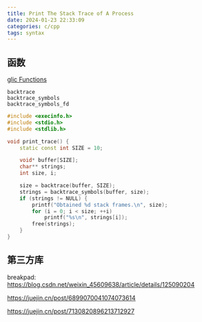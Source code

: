 ```yaml
---
title: Print The Stack Trace of A Process
date: 2024-01-23 22:33:09
categories: c/cpp
tags: syntax
---
```


## 函数

[glic Functions](https://www.gnu.org/software/libc/manual/html_node/Backtraces.html)

    backtrace
    backtrace_symbols
    backtrace_symbols_fd

```cpp
#include <execinfo.h>
#include <stdio.h>
#include <stdlib.h>

void print_trace() {
    static const int SIZE = 10;

    void* buffer[SIZE];
    char** strings;
    int size, i;

    size = backtrace(buffer, SIZE);
    strings = backtrace_symbols(buffer, size);
    if (strings != NULL) {
        printf("Obtained %d stack frames.\n", size);
        for (i = 0; i < size; ++i)
            printf("%s\n", strings[i]);
        free(strings);
    }
}
```

## 第三方库

breakpad: https://blog.csdn.net/weixin_45609638/article/details/125090204

https://juejin.cn/post/6899070041074073614

https://juejin.cn/post/7130820896213712927